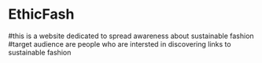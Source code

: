 # EthicFash
#this is a website dedicated to spread awareness about sustainable fashion
#target audience are people who are intersted in discovering links to sustainable fashion
